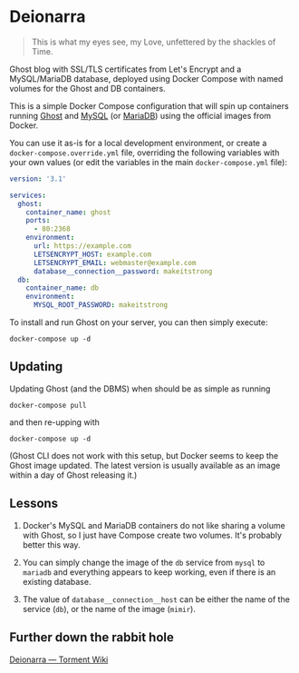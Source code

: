 # Deionarra

> This is what my eyes see, my Love, unfettered by the shackles of Time.

Ghost blog with SSL/TLS certificates from Let's Encrypt and a MySQL/MariaDB database, deployed using Docker Compose with named volumes for the Ghost and DB containers.

This is a simple Docker Compose configuration that will spin up containers running [Ghost](https://store.docker.com/images/ghost) and [MySQL](https://store.docker.com/images/mysql) (or [MariaDB](https://store.docker.com/images/mariadb)) using the official images from Docker.

You can use it as-is for a local development environment, or create a `docker-compose.override.yml` file, overriding the following variables with your own values (or edit the variables in the main `docker-compose.yml` file):

```yaml
version: '3.1'

services:
  ghost:
    container_name: ghost
    ports:
      - 80:2368
    environment:
      url: https://example.com
      LETSENCRYPT_HOST: example.com
      LETSENCRYPT_EMAIL: webmaster@example.com
      database__connection__password: makeitstrong
  db:
    container_name: db
    environment:
      MYSQL_ROOT_PASSWORD: makeitstrong
```

To install and run Ghost on your server, you can then simply execute:

`docker-compose up -d`

## Updating

Updating Ghost (and the DBMS) when should be as simple as running

`docker-compose pull`

and then re-upping with

`docker-compose up -d`

(Ghost CLI does not work with this setup, but Docker seems to keep the Ghost image updated. The latest version is usually available as an image within a day of Ghost releasing it.)

## Lessons

1. Docker's MySQL and MariaDB containers do not like sharing a volume with Ghost, so I just have Compose create two volumes. It's probably better this way.

2. You can simply change the image of the `db` service from `mysql` to `mariadb` and everything appears to keep working, even if there is an existing database.

3. The value of `database__connection__host` can be either the name of the service (`db`), or the name of the image (`mimir`).

## Further down the rabbit hole

[Deionarra — Torment Wiki](http://torment.wikia.com/wiki/Deionarra)
